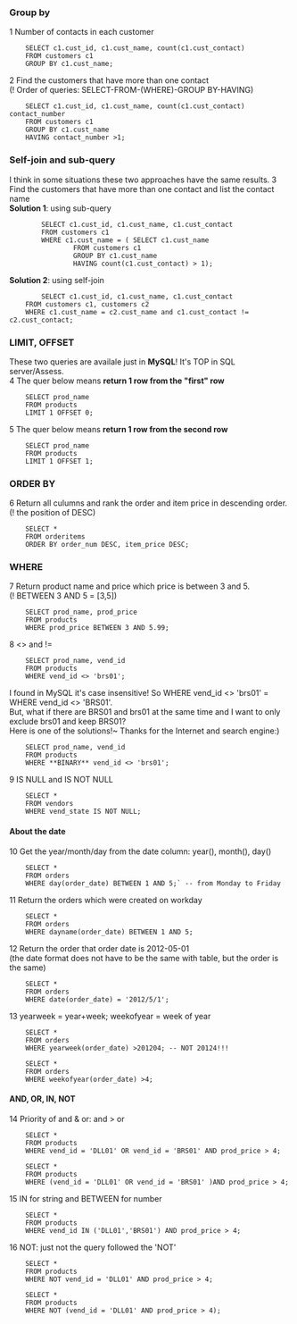 ###  Group by
1 Number of contacts in each customer  

		SELECT c1.cust_id, c1.cust_name, count(c1.cust_contact)
		FROM customers c1    
		GROUP BY c1.cust_name;
 

2 Find the customers that have more than one contact  
(! Order of queries: SELECT-FROM-(WHERE)-GROUP BY-HAVING)

		SELECT c1.cust_id, c1.cust_name, count(c1.cust_contact) contact_number
		FROM customers c1
		GROUP BY c1.cust_name
		HAVING contact_number >1;

###  Self-join and sub-query  
  I think in some situations these two approaches have the same results.
3 Find the customers that have more than one contact and list the contact name  
**Solution 1**: using sub-query

    		SELECT c1.cust_id, c1.cust_name, c1.cust_contact  
    		FROM customers c1
    		WHERE c1.cust_name = ( SELECT c1.cust_name
					FROM customers c1
					GROUP BY c1.cust_name
					HAVING count(c1.cust_contact) > 1);

**Solution 2**: using self-join  

    		SELECT c1.cust_id, c1.cust_name, c1.cust_contact
		FROM customers c1, customers c2
		WHERE c1.cust_name = c2.cust_name and c1.cust_contact != c2.cust_contact;

### LIMIT, OFFSET  
These two queries are availale just in **MySQL**! It's TOP in SQL server/Assess.  
4 The quer below means **return 1 row from the "first" row**  

		SELECT prod_name
		FROM products
		LIMIT 1 OFFSET 0;

5 The quer below means **return 1 row from the second row**  

		SELECT prod_name
		FROM products
		LIMIT 1 OFFSET 1;

### ORDER BY
6 Return all culumns and rank the order and item price in descending order.  
(! the position of DESC)  

		SELECT *
		FROM orderitems
		ORDER BY order_num DESC, item_price DESC;

### WHERE  
7 Return product name and price which price is between 3 and 5.  
(! BETWEEN 3 AND 5 = [3,5])  

		SELECT prod_name, prod_price
		FROM products
		WHERE prod_price BETWEEN 3 AND 5.99;

8 <> and !=  

		SELECT prod_name, vend_id
		FROM products
		WHERE vend_id <> 'brs01'; 
	
I found in MySQL it's case insensitive! So WHERE vend_id <> 'brs01' = WHERE vend_id <> 'BRS01'.  
But, what if there are BRS01 and brs01 at the same time and I want to only exclude brs01 and keep BRS01?  
Here is one of the solutions!~ Thanks for the Internet and search engine:)  

		SELECT prod_name, vend_id
		FROM products
		WHERE **BINARY** vend_id <> 'brs01'; 
	
9 IS NULL and IS NOT NULL  

		SELECT *
		FROM vendors
		WHERE vend_state IS NOT NULL;
	
#### About the date  
10 Get the year/month/day from the date column: year(), month(), day()  

		SELECT *
		FROM orders
		WHERE day(order_date) BETWEEN 1 AND 5;` -- from Monday to Friday

11 Return the orders which were created on workday  

		SELECT *
		FROM orders
		WHERE dayname(order_date) BETWEEN 1 AND 5;

12 Return the order that order date is 2012-05-01  
(the date format does not have to be the same with table, but the order is the same)  

		SELECT *
		FROM orders
		WHERE date(order_date) = '2012/5/1';
	
13 yearweek = year+week; weekofyear = week of year  

		SELECT *
		FROM orders
		WHERE yearweek(order_date) >201204; -- NOT 20124!!!

		SELECT *
		FROM orders
		WHERE weekofyear(order_date) >4;

#### AND, OR, IN, NOT   
14 Priority of and & or: and > or  

		SELECT *
		FROM products
		WHERE vend_id = 'DLL01' OR vend_id = 'BRS01' AND prod_price > 4;

		SELECT *
		FROM products
		WHERE (vend_id = 'DLL01' OR vend_id = 'BRS01' )AND prod_price > 4;

15 IN for string and BETWEEN for number  

		SELECT *
		FROM products
		WHERE vend_id IN ('DLL01','BRS01') AND prod_price > 4;
	
16 NOT: just not the query followed the 'NOT'

		SELECT *
		FROM products
		WHERE NOT vend_id = 'DLL01' AND prod_price > 4;

		SELECT *
		FROM products
		WHERE NOT (vend_id = 'DLL01' AND prod_price > 4);
